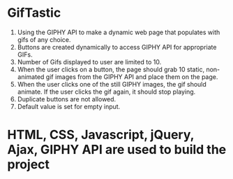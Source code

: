 # GifTastic
 1. Using the GIPHY API to make a dynamic web page that populates with gifs of any choice.
 2. Buttons are created dynamically to access GIPHY API for appropriate GIFs.
 3. Number of Gifs displayed to user are limited to 10.
 4. When the user clicks on a button, the page should grab 10 static, non-animated gif images from the GIPHY API      and place them on the page.
 5. When the user clicks one of the still GIPHY images, the gif should animate. If the user clicks the gif again,     it should stop playing.
 6. Duplicate buttons are not allowed.
 7. Default value is set for empty input.

 # HTML, CSS, Javascript, jQuery, Ajax, GIPHY API are used to build the project
